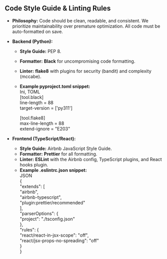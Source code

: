 ## **Code Style Guide & Linting Rules**

* **Philosophy:** Code should be clean, readable, and consistent. We prioritize maintainability over premature optimization. All code must be auto-formatted on save.  
* **Backend (Python):**  
  * **Style Guide:** PEP 8\.  
  * **Formatter:** **Black** for uncompromising code formatting.  
  * **Linter:** **flake8** with plugins for security (bandit) and complexity (mccabe).  
  * **Example pyproject.toml snippet:**  
    Ini, TOML  
    \[tool.black\]  
    line-length \= 88  
    target-version \= \['py311'\]

    \[tool.flake8\]  
    max-line-length \= 88  
    extend-ignore \= "E203"

* **Frontend (TypeScript/React):**  
  * **Style Guide:** Airbnb JavaScript Style Guide.  
  * **Formatter:** **Prettier** for all formatting.  
  * **Linter:** **ESLint** with the Airbnb config, TypeScript plugins, and React hooks plugin.  
  * **Example .eslintrc.json snippet:**  
    JSON  
    {  
      "extends": \[  
        "airbnb",  
        "airbnb-typescript",  
        "plugin:prettier/recommended"  
      \],  
      "parserOptions": {  
        "project": "./tsconfig.json"  
      },  
      "rules": {  
        "react/react-in-jsx-scope": "off",  
        "react/jsx-props-no-spreading": "off"  
      }  
    }  
